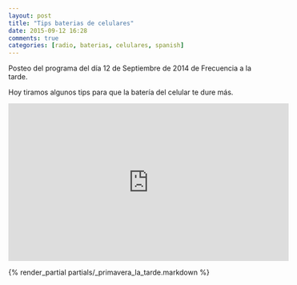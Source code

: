 ```yaml
---
layout: post
title: "Tips baterias de celulares"
date: 2015-09-12 16:28
comments: true
categories: [radio, baterias, celulares, spanish]
---
```


Posteo del programa del día 12 de Septiembre de 2014 de Frecuencia a la tarde.

Hoy tiramos algunos tips para que la batería del celular te dure más.

<iframe width="560" height="315" src="https://www.youtube.com/watch?v=0Xyc9wIllTs" frameborder="0" allowfullscreen></iframe>

{% render_partial partials/_primavera_la_tarde.markdown %}

